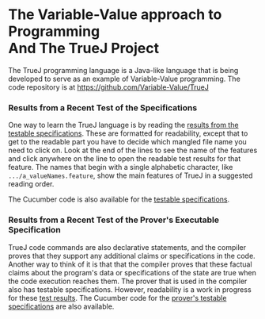 # The Variable-Value approach to Programming <br> And The TrueJ Project

The TrueJ programming language is a Java-like language that is being developed to serve as an example of Variable-Value programming. The code repository is at <https://github.com/Variable-Value/TrueJ>

### Results from a Recent Test of the Specifications

One way to learn the TrueJ language is by reading the [results from the testable
specifications](https://variable-value.github.io/TestResults/ReadyFeatures.html). These are
formatted for readability, except that to get to the readable part you have to decide which mangled
file name you need to click on. Look at the end of the lines to see the name of the features and
click anywhere on the line to open the readable test results for that feature. The names that begin
with a single alphabetic character, like `.../a_valueNames.feature`, show the main features of TrueJ
in a suggested reading order.

The Cucumber code is also available for the
[testable specifications](https://github.com/Variable-Value/TrueJ/tree/main/src/test/resources/tlang/Features/A%20-%20Spec%20Features).


### Results from a Recent Test of the Prover's Executable Specification

TrueJ code commands are also declarative statements, and the compiler proves that they support any
additional claims or specifications in the code. Another way to think of it is that that the
compiler proves that these factual claims about the program's data or specifications of the state
are true when the code execution reaches them. The prover that is used in the compiler also has
testable specifications. However, readability is a work in progress for these [test
results](https://variable-value.github.io/TestResults/ProverFeatures.html). The Cucumber code for the [prover's testable
specifications](https://github.com/Variable-Value/TrueJ/tree/main/src/test/resources/ProofTestFeatures) are
also available.
